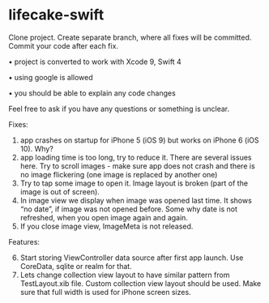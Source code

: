 # lifecake-swift



Clone project. Create separate branch, where all fixes will be committed. Commit your code after each fix.

•  project is converted to work with Xcode 9, Swift 4

•	using google is allowed

•	you should be able to explain any code changes

Feel free to ask if you have any questions or something is unclear.

Fixes:

1) app crashes on startup for iPhone 5 (iOS 9) but works on iPhone 6 (iOS 10). Why?
2) app loading time is too long, try to reduce it. There are several issues here. Try to scroll images - make sure app does not crash and there is no image flickering (one image is replaced by another one)
3) Try to tap some image to open it. Image layout is broken (part of the image is out of screen).
4) In image view we display when image was opened last time. It shows “no date”, if image was not opened before. Some why date is not refreshed, when you open image again and again.
5) If you close image view, ImageMeta is not released.

Features:

6) Start storing ViewController data source after first app launch. Use CoreData, sqlite or realm for that.
7) Lets change collection view layout to have similar pattern from TestLayout.xib file. Custom collection view layout should be used. Make sure that full width is used for iPhone screen sizes.
